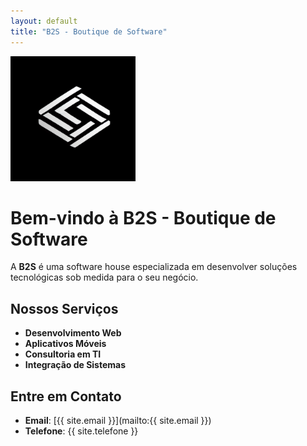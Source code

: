 ```yaml
---
layout: default
title: "B2S - Boutique de Software"
---
```


<img src="favicon.png" alt="Logo da B2S" style="max-width: 200px;">

# Bem-vindo à B2S - Boutique de Software

A **B2S** é uma software house especializada em desenvolver soluções tecnológicas sob medida para o seu negócio.

## Nossos Serviços

- **Desenvolvimento Web**
- **Aplicativos Móveis**
- **Consultoria em TI**
- **Integração de Sistemas**

## Entre em Contato

- **Email**: [{{ site.email }}](mailto:{{ site.email }})
- **Telefone**: {{ site.telefone }}
